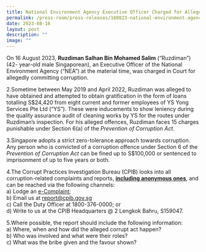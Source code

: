 ```yaml
---
title: National Environment Agency Executive Officer Charged for Alleged Corruption
permalink: /press-room/press-releases/160823-national-environment-agency-executive-officer-charged/
date: 2023-08-16
layout: post
description: ""
image: ""
---
```

On 16 August 2023, **Ruzdiman Salhan Bin Mohamed Salim** (“Ruzdiman”) (42- year-old male Singaporean), an Executive Officer of the National Environment Agency (“NEA”) at the material time, was charged in Court for allegedly committing corruption.

2.Sometime between May 2019 and April 2022, Ruzdiman was alleged to have obtained and attempted to obtain gratification in the form of loans totalling S$24,420 from eight current and former employees of YS Yong Services Pte Ltd (“YS”). These were inducements to show leniency during the quality assurance audit of cleaning works by YS for the routes under Ruzdiman’s inspection. For his alleged offences, Ruzdiman faces 15 charges punishable under Section 6(a) of the *Prevention of Corruption Act*.

3.Singapore adopts a strict zero-tolerance approach towards corruption. Any person who is convicted of a corruption offence under Section 6 of the *Prevention of Corruption Act* can be fined up to S$100,000 or sentenced to imprisonment of up to five years or both.

4.The Corrupt Practices Investigation Bureau (CPIB) looks into all corruption-related complaints and reports, **<u>including anonymous ones</u>**, and can be reached via the following channels:
<br>a) Lodge an [e-Complaint](https://www.cpib.gov.sg/e-services/e-complaint-for-corrupt-conduct);  
b) Email us at <a>report@cpib.gov.sg</a>
<br>c) Call the Duty Officer at 1800-376-0000; or <br> 
d) Write to us at the CPIB Headquarters @ 2 Lengkok Bahru, S159047.

5.Where possible, the report should include the following information: 
<br>a) Where, when and how did the alleged corrupt act happen?<br>
b) Who was involved and what were their roles? <br>
c) What was the bribe given and the favour shown?
